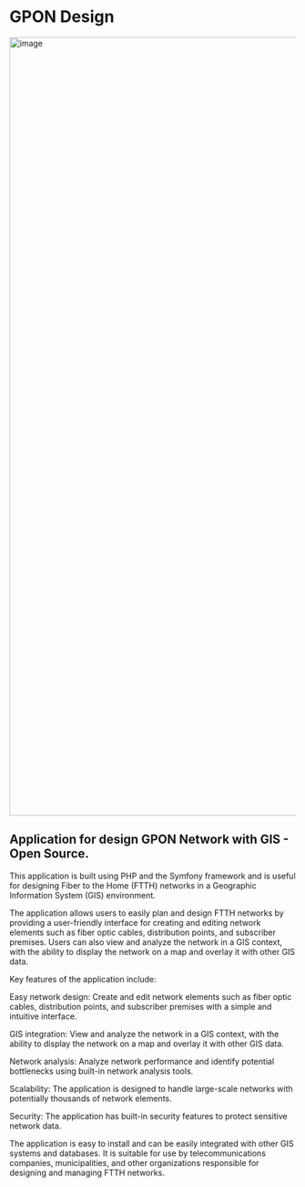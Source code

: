 # GPON Design
<img width="1364" alt="image" src="https://user-images.githubusercontent.com/11557433/213283322-39890248-711a-4022-941a-79a1af624c41.png">

## Application for design GPON Network with GIS - Open Source.
This application is built using PHP and the Symfony framework and is useful for designing Fiber to the Home (FTTH) networks in a Geographic Information System (GIS) environment.

The application allows users to easily plan and design FTTH networks by providing a user-friendly interface for creating and editing network elements such as fiber optic cables, distribution points, and subscriber premises. Users can also view and analyze the network in a GIS context, with the ability to display the network on a map and overlay it with other GIS data.

Key features of the application include:

Easy network design: Create and edit network elements such as fiber optic cables, distribution points, and subscriber premises with a simple and intuitive interface.

GIS integration: View and analyze the network in a GIS context, with the ability to display the network on a map and overlay it with other GIS data.

Network analysis: Analyze network performance and identify potential bottlenecks using built-in network analysis tools.

Scalability: The application is designed to handle large-scale networks with potentially thousands of network elements.

Security: The application has built-in security features to protect sensitive network data.

The application is easy to install and can be easily integrated with other GIS systems and databases. It is suitable for use by telecommunications companies, municipalities, and other organizations responsible for designing and managing FTTH networks.
